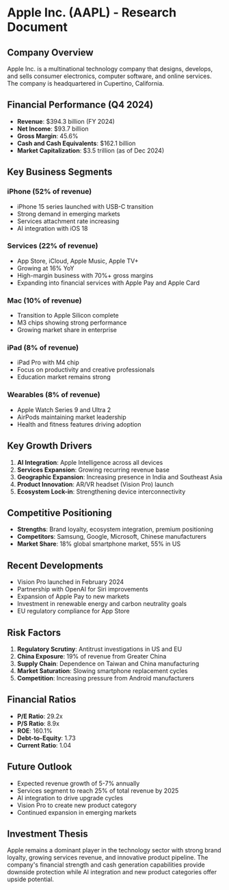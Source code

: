 # Apple Inc. (AAPL) - Research Document

## Company Overview
Apple Inc. is a multinational technology company that designs, develops, and sells consumer electronics, computer software, and online services. The company is headquartered in Cupertino, California.

## Financial Performance (Q4 2024)
- **Revenue**: $394.3 billion (FY 2024)
- **Net Income**: $93.7 billion
- **Gross Margin**: 45.6%
- **Cash and Cash Equivalents**: $162.1 billion
- **Market Capitalization**: $3.5 trillion (as of Dec 2024)

## Key Business Segments

### iPhone (52% of revenue)
- iPhone 15 series launched with USB-C transition
- Strong demand in emerging markets
- Services attachment rate increasing
- AI integration with iOS 18

### Services (22% of revenue)
- App Store, iCloud, Apple Music, Apple TV+
- Growing at 16% YoY
- High-margin business with 70%+ gross margins
- Expanding into financial services with Apple Pay and Apple Card

### Mac (10% of revenue)
- Transition to Apple Silicon complete
- M3 chips showing strong performance
- Growing market share in enterprise

### iPad (8% of revenue)
- iPad Pro with M4 chip
- Focus on productivity and creative professionals
- Education market remains strong

### Wearables (8% of revenue)
- Apple Watch Series 9 and Ultra 2
- AirPods maintaining market leadership
- Health and fitness features driving adoption

## Key Growth Drivers
1. **AI Integration**: Apple Intelligence across all devices
2. **Services Expansion**: Growing recurring revenue base
3. **Geographic Expansion**: Increasing presence in India and Southeast Asia
4. **Product Innovation**: AR/VR headset (Vision Pro) launch
5. **Ecosystem Lock-in**: Strengthening device interconnectivity

## Competitive Positioning
- **Strengths**: Brand loyalty, ecosystem integration, premium positioning
- **Competitors**: Samsung, Google, Microsoft, Chinese manufacturers
- **Market Share**: 18% global smartphone market, 55% in US

## Recent Developments
- Vision Pro launched in February 2024
- Partnership with OpenAI for Siri improvements
- Expansion of Apple Pay to new markets
- Investment in renewable energy and carbon neutrality goals
- EU regulatory compliance for App Store

## Risk Factors
1. **Regulatory Scrutiny**: Antitrust investigations in US and EU
2. **China Exposure**: 19% of revenue from Greater China
3. **Supply Chain**: Dependence on Taiwan and China manufacturing
4. **Market Saturation**: Slowing smartphone replacement cycles
5. **Competition**: Increasing pressure from Android manufacturers

## Financial Ratios
- **P/E Ratio**: 29.2x
- **P/S Ratio**: 8.9x
- **ROE**: 160.1%
- **Debt-to-Equity**: 1.73
- **Current Ratio**: 1.04

## Future Outlook
- Expected revenue growth of 5-7% annually
- Services segment to reach 25% of total revenue by 2025
- AI integration to drive upgrade cycles
- Vision Pro to create new product category
- Continued expansion in emerging markets

## Investment Thesis
Apple remains a dominant player in the technology sector with strong brand loyalty, growing services revenue, and innovative product pipeline. The company's financial strength and cash generation capabilities provide downside protection while AI integration and new product categories offer upside potential.
